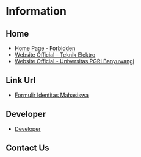 # Information
## Home
* <a href="https://teknikelektro-unibabwi.github.io">Home Page - Forbidden</a>
* <a href="http://teknikelektro.unibabwi.ac.id">Website Official - Teknik Elektro</a>
* <a href="http://unibabwi.ac.id">Website Official - Universitas PGRI Banyuwangi</a>
## Link Url
* <a href="https://teknikelektro-unibabwi.github.io/form-identitas-mahasiswa.html">Formulir Identitas Mahasiswa</a>
## Developer
* <a href="https://github.com/ardirjs">Developer</a>
## Contact Us
